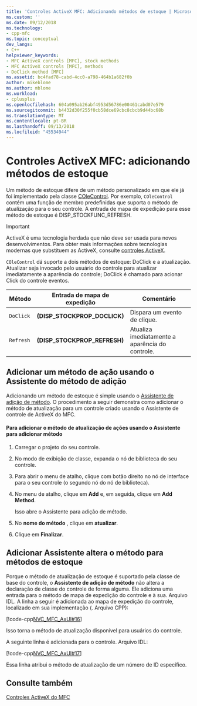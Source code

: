 ```yaml
---
title: 'Controles ActiveX MFC: Adicionando métodos de estoque | Microsoft Docs'
ms.custom: ''
ms.date: 09/12/2018
ms.technology:
- cpp-mfc
ms.topic: conceptual
dev_langs:
- C++
helpviewer_keywords:
- MFC ActiveX controls [MFC], stock methods
- MFC ActiveX controls [MFC], methods
- DoClick method [MFC]
ms.assetid: bc4fad78-cabd-4cc0-a798-464b1a682f0b
author: mikeblome
ms.author: mblome
ms.workload:
- cplusplus
ms.openlocfilehash: 604a095ab26abf4953d56786e00461cabd07e579
ms.sourcegitcommit: b4432d30f255f0cb58dce69cbc8cbcb9d44bc68b
ms.translationtype: MT
ms.contentlocale: pt-BR
ms.lasthandoff: 09/13/2018
ms.locfileid: "45534944"
---
```

# <a name="mfc-activex-controls-adding-stock-methods"></a>Controles ActiveX MFC: adicionando métodos de estoque
Um método de estoque difere de um método personalizado em que ele já foi implementado pela classe [COleControl](../mfc/reference/colecontrol-class.md). Por exemplo, `COleControl` contém uma função de membro predefinidas que suporta o método de atualização para o seu controle. A entrada de mapa de expedição para esse método de estoque é DISP_STOCKFUNC_REFRESH.

>[!IMPORTANT]
> ActiveX é uma tecnologia herdada que não deve ser usada para novos desenvolvimentos. Para obter mais informações sobre tecnologias modernas que substituem as ActiveX, consulte [controles ActiveX](activex-controls.md).  
  
 `COleControl` dá suporte a dois métodos de estoque: DoClick e a atualização. Atualizar seja invocado pelo usuário do controle para atualizar imediatamente a aparência do controle; DoClick é chamado para acionar Click do controle eventos.  
  
|Método|Entrada de mapa de expedição|Comentário|  
|------------|------------------------|-------------|  
|`DoClick`|**(DISP_STOCKPROP_DOCLICK)**|Dispara um evento de clique.|  
|`Refresh`|**(DISP_STOCKPROP_REFRESH)**|Atualiza imediatamente a aparência do controle.|  
  
##  <a name="_core_adding_a_stock_method_using_classwizard"></a> Adicionar um método de ação usando o Assistente do método de adição  
 Adicionando um método de estoque é simple usando o [Assistente de adição de método](../ide/add-method-wizard.md). O procedimento a seguir demonstra como adicionar o método de atualização para um controle criado usando o Assistente de controle de ActiveX do MFC.  
  
#### <a name="to-add-the-stock-refresh-method-using-the-add-method-wizard"></a>Para adicionar o método de atualização de ações usando o Assistente para adicionar método  
  
1.  Carregar o projeto do seu controle.  
  
2.  No modo de exibição de classe, expanda o nó de biblioteca do seu controle.  
  
3.  Para abrir o menu de atalho, clique com botão direito no nó de interface para o seu controle (o segundo nó do nó de biblioteca).  
  
4.  No menu de atalho, clique em **Add** e, em seguida, clique em **Add Method**.  
  
     Isso abre o Assistente para adição de método.  
  
5.  No **nome do método** , clique em **atualizar**.  
  
6.  Clique em **Finalizar**.  
  
##  <a name="_core_classwizard_changes_for_stock_methods"></a> Adicionar Assistente altera o método para métodos de estoque  
 Porque o método de atualização de estoque é suportado pela classe de base do controle, o **Assistente de adição de método** não altera a declaração de classe do controle de forma alguma. Ele adiciona uma entrada para o método de mapa de expedição do controle e à sua. Arquivo IDL. A linha a seguir é adicionada ao mapa de expedição do controle, localizado em sua implementação (. Arquivo CPP):  
  
 [!code-cpp[NVC_MFC_AxUI#16](../mfc/codesnippet/cpp/mfc-activex-controls-adding-stock-methods_1.cpp)]  
  
 Isso torna o método de atualização disponível para usuários do controle.  
  
 A seguinte linha é adicionada para o controle. Arquivo IDL:  
  
 [!code-cpp[NVC_MFC_AxUI#17](../mfc/codesnippet/cpp/mfc-activex-controls-adding-stock-methods_2.idl)]  
  
 Essa linha atribui o método de atualização de um número de ID específico.  
  
## <a name="see-also"></a>Consulte também  
 [Controles ActiveX do MFC](../mfc/mfc-activex-controls.md)

